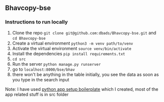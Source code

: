 ## Bhavcopy-bse

### Instructions to run locally

1. Clone the repo `git clone git@github.com:dbads/Bhavcopy-bse.git` and `cd Bhavcopy-bse`
2. Create a virtual environment `python3 -m venv path/to/venv`
3. Activate the virtual environment `source venv/bin/activate`
4. Install the dependencies `pip install requirements.txt`
5. `cd src`
6. Run the server `python manage.py runserver`
7. go to `localhost:8000/bse/bhav`
8. there won't be anything in the table initially, you see the data as soon as you type in the search input

Note: I have used [python app setup boilerplate](https://github.com/dbads/python-app-setup) which I created, most of the app related stuff is in src folder
